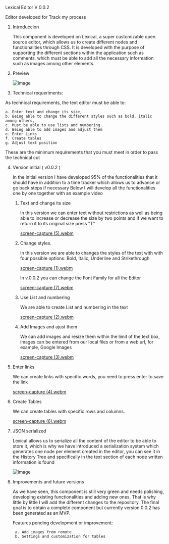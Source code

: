 Lexical Editor V 0.0.2

Editor developed for Track my process

1. Introduccion
   
   This component is developed on Lexical, a super customizable open source editor, which allows us to create different nodes and functionalities through CSS.
   It is developed with the purpose of supporting the different sections within the application such as comments, which must be able to add all the necessary information such as images among other elements.

2. Preview

   ![image](https://github.com/juniorSacarias/Lexical_RTE_v0.0.1/assets/170922142/5ccbf806-f904-42e2-9198-970da2de4548)

3. Technical requeriments:

  As technical requirements, the text editor must be able to:

    a. Enter text and change its size,
    b. Being able to change the different styles such as bold, italic among others,
    c. Must be able to use lists and numbering
    d. Being able to add images and adjust them
    e. Enter Links
    f. Create tables
    g. Adjust text position
   
  These are the minimum requirements that you must meet in order to pass the technical cut

4. Version initial ( v0.0.2 )

   In the initial version I have developed 95% of the functionalities that it should have in addition to a time tracker which allows us to advance or go back steps if necessary
   Below I will develop all the functionalities one by one together with an example video

   1. Text and change its size

      In this version we can enter text without restrictions as well as being able to increase or decrease the size by two points and if we want to return it to its original size press "T"

       [screen-capture (5).webm](https://github.com/juniorSacarias/Lexical_RTE_v0.0.1/assets/170922142/77258e64-771f-470d-b207-36b3d182a290)


   3. Change styles.

      In this version we are able to changes the styles of the text with with four possible options: Bold, Italic, Underline and Strikethrough
      
      [screen-capture (1).webm](https://github.com/juniorSacarias/Lexical_RTE_v0.0.1/assets/170922142/537b58ea-544c-4f05-8546-75fdf29e4eb0)

      In v.0.0.2 you can change the Font Family for all the Editor

      [screen-capture (7).webm](https://github.com/juniorSacarias/Lexical_RTE_v0.0.1/assets/170922142/cb1c8840-7767-4ea1-85d5-9ef64aa9083f)

   5. Use List and numbering

      We are able to create List and numbering in the text
      
      [screen-capture (2).webm](https://github.com/juniorSacarias/Lexical_RTE_v0.0.1/assets/170922142/58471f91-0606-48da-8b58-52ff3ac3cc9d)

   6. Add Images and ajust them

      We can add images and resize them within the limit of the text box, images can be entered from our local files or from a web url, for example, Google Images
      
      [screen-capture (3).webm](https://github.com/juniorSacarias/Lexical_RTE_v0.0.1/assets/170922142/fb4e1535-fe0c-48d2-8bb3-4c0649d1d785)

  4. Enter links

     We can create links with specific words, you need to press enter to save the link
     
     [screen-capture (4).webm](https://github.com/juniorSacarias/Lexical_RTE_v0.0.1/assets/170922142/c2dc3fd8-53cc-45ee-9157-6736c81f19bd)

  5. Create Tables

     We can create tables with specific rows and columns.

     [screen-capture (6).webm](https://github.com/juniorSacarias/Lexical_RTE_v0.0.1/assets/170922142/52dcb236-9700-44e7-9bad-5e4a7f42aff2)

  6. JSON serialized

      Lexical allows us to serialize all the content of the editor to be able to store it, which is why we have introduced a serialization system which generates one node per element created in the editor, you can see it in the History Tree and specifically in the text section of each node written information is found

      ![image](https://github.com/juniorSacarias/Lexical_RTE_v0.0.1/assets/170922142/0d9f3407-c806-44ff-ba4d-9dcb2cd401f9)


4. Improvements and future versions

   As we have seen, this component is still very green and needs polishing, developing existing functionalities and adding new ones. That is why little by little I will add the different changes to the repository. The final goal is to obtain a complete component but currently version 0.0.2 has been generated as an MVP.

   Features pending development or improvement:
   
        a. Add images from remote
        b. Settings and customization for tables

